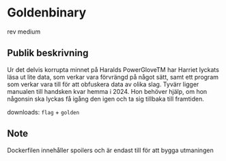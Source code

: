 # Goldenbinary
rev
medium

## Publik beskrivning
Ur det delvis korrupta minnet på Haralds PowerGloveTM har Harriet lyckats läsa ut lite data, som verkar vara förvrängd på något sätt, samt ett program som verkar vara till för att obfuskera data av olika slag. Tyvärr ligger manualen till handsken kvar hemma i 2024. Hon behöver hjälp, om hon någonsin ska lyckas få igång den igen och ta sig tillbaka till framtiden.

downloads: `flag` + `golden`

## Note
Dockerfilen innehåller spoilers och är endast till för att bygga utmaningen
